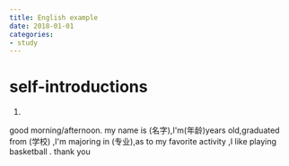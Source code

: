 ```yaml
---
title: English example 
date: 2018-01-01
categories:
- study
---
```


# self-introductions

1. 
good morning/afternoon. my name is (名字),I'm(年龄)years old,graduated from (学校) ,I'm majoring in (专业),as to my favorite activity ,I like playing basketball .  thank you
